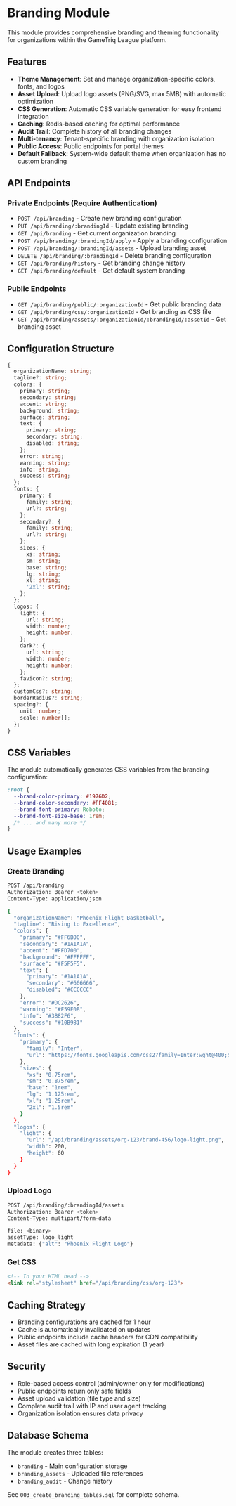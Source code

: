 # Branding Module

This module provides comprehensive branding and theming functionality for organizations within the GameTriq League platform.

## Features

- **Theme Management**: Set and manage organization-specific colors, fonts, and logos
- **Asset Upload**: Upload logo assets (PNG/SVG, max 5MB) with automatic optimization
- **CSS Generation**: Automatic CSS variable generation for easy frontend integration
- **Caching**: Redis-based caching for optimal performance
- **Audit Trail**: Complete history of all branding changes
- **Multi-tenancy**: Tenant-specific branding with organization isolation
- **Public Access**: Public endpoints for portal themes
- **Default Fallback**: System-wide default theme when organization has no custom branding

## API Endpoints

### Private Endpoints (Require Authentication)

- `POST /api/branding` - Create new branding configuration
- `PUT /api/branding/:brandingId` - Update existing branding
- `GET /api/branding` - Get current organization branding
- `POST /api/branding/:brandingId/apply` - Apply a branding configuration
- `POST /api/branding/:brandingId/assets` - Upload branding asset
- `DELETE /api/branding/:brandingId` - Delete branding configuration
- `GET /api/branding/history` - Get branding change history
- `GET /api/branding/default` - Get default system branding

### Public Endpoints

- `GET /api/branding/public/:organizationId` - Get public branding data
- `GET /api/branding/css/:organizationId` - Get branding as CSS file
- `GET /api/branding/assets/:organizationId/:brandingId/:assetId` - Get branding asset

## Configuration Structure

```typescript
{
  organizationName: string;
  tagline?: string;
  colors: {
    primary: string;
    secondary: string;
    accent: string;
    background: string;
    surface: string;
    text: {
      primary: string;
      secondary: string;
      disabled: string;
    };
    error: string;
    warning: string;
    info: string;
    success: string;
  };
  fonts: {
    primary: {
      family: string;
      url?: string;
    };
    secondary?: {
      family: string;
      url?: string;
    };
    sizes: {
      xs: string;
      sm: string;
      base: string;
      lg: string;
      xl: string;
      '2xl': string;
    };
  };
  logos: {
    light: {
      url: string;
      width: number;
      height: number;
    };
    dark?: {
      url: string;
      width: number;
      height: number;
    };
    favicon?: string;
  };
  customCss?: string;
  borderRadius?: string;
  spacing?: {
    unit: number;
    scale: number[];
  };
}
```

## CSS Variables

The module automatically generates CSS variables from the branding configuration:

```css
:root {
  --brand-color-primary: #1976D2;
  --brand-color-secondary: #FF4081;
  --brand-font-primary: Roboto;
  --brand-font-size-base: 1rem;
  /* ... and many more */
}
```

## Usage Examples

### Create Branding
```bash
POST /api/branding
Authorization: Bearer <token>
Content-Type: application/json

{
  "organizationName": "Phoenix Flight Basketball",
  "tagline": "Rising to Excellence",
  "colors": {
    "primary": "#FF6B00",
    "secondary": "#1A1A1A",
    "accent": "#FFD700",
    "background": "#FFFFFF",
    "surface": "#F5F5F5",
    "text": {
      "primary": "#1A1A1A",
      "secondary": "#666666",
      "disabled": "#CCCCCC"
    },
    "error": "#DC2626",
    "warning": "#F59E0B",
    "info": "#3B82F6",
    "success": "#10B981"
  },
  "fonts": {
    "primary": {
      "family": "Inter",
      "url": "https://fonts.googleapis.com/css2?family=Inter:wght@400;500;600;700"
    },
    "sizes": {
      "xs": "0.75rem",
      "sm": "0.875rem",
      "base": "1rem",
      "lg": "1.125rem",
      "xl": "1.25rem",
      "2xl": "1.5rem"
    }
  },
  "logos": {
    "light": {
      "url": "/api/branding/assets/org-123/brand-456/logo-light.png",
      "width": 200,
      "height": 60
    }
  }
}
```

### Upload Logo
```bash
POST /api/branding/:brandingId/assets
Authorization: Bearer <token>
Content-Type: multipart/form-data

file: <binary>
assetType: logo_light
metadata: {"alt": "Phoenix Flight Logo"}
```

### Get CSS
```html
<!-- In your HTML head -->
<link rel="stylesheet" href="/api/branding/css/org-123">
```

## Caching Strategy

- Branding configurations are cached for 1 hour
- Cache is automatically invalidated on updates
- Public endpoints include cache headers for CDN compatibility
- Asset files are cached with long expiration (1 year)

## Security

- Role-based access control (admin/owner only for modifications)
- Public endpoints return only safe fields
- Asset upload validation (file type and size)
- Complete audit trail with IP and user agent tracking
- Organization isolation ensures data privacy

## Database Schema

The module creates three tables:
- `branding` - Main configuration storage
- `branding_assets` - Uploaded file references
- `branding_audit` - Change history

See `003_create_branding_tables.sql` for complete schema.
